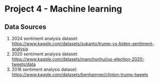 # Project 4 - Machine learning

## Data Sources
1. 2024 sentiment analysis dataset: https://www.kaggle.com/datasets/sukanto/trump-vs-biden-sentiment-analysis
2. 2020 sentiment analysis dataset: https://www.kaggle.com/datasets/manchunhui/us-election-2020-tweets/data
3. 2016 sentiment analysis dataset: https://www.kaggle.com/datasets/benhamner/clinton-trump-tweets

